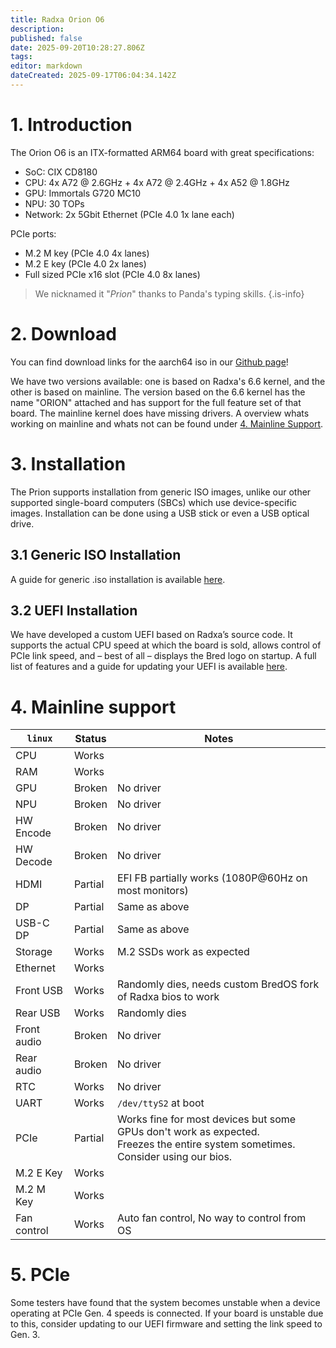 ```yaml
---
title: Radxa Orion O6
description: 
published: false
date: 2025-09-20T10:28:27.806Z
tags: 
editor: markdown
dateCreated: 2025-09-17T06:04:34.142Z
---
```


# 1. Introduction
The Orion O6 is an ITX-formatted ARM64 board with great specifications:
- SoC: CIX CD8180
- CPU: 4x A72 @ 2.6GHz + 4x A72 @ 2.4GHz + 4x A52 @ 1.8GHz
- GPU: Immortals G720 MC10
- NPU: 30 TOPs
- Network: 2x 5Gbit Ethernet (PCIe 4.0 1x lane each)

PCIe ports:
- M.2 M key (PCIe 4.0 4x lanes)
- M.2 E key (PCIe 4.0 2x lanes)
- Full sized PCIe x16 slot (PCIe 4.0 8x lanes)

> We nicknamed it "*Prion*" thanks to Panda's typing skills.
{.is-info}


# 2. Download
You can find download links for the aarch64 iso in our [Github page](https://github.com/BredOS/bredos-iso/releases/latest)!

We have two versions available: one is based on Radxa's 6.6 kernel, and the other is based on mainline. 
The version based on the 6.6 kernel has the name "ORION" attached and has support for the full feature set of that board. 
The mainline kernel does have missing drivers. A overview whats working on mainline and whats not can be found under [4. Mainline Support](#h-4-mainline-support).

# 3. Installation 

The Prion supports installation from generic ISO images, unlike our other supported single-board computers (SBCs) which use device-specific images. Installation can be done using a USB stick or even a USB optical drive. 
## 3.1 Generic ISO Installation 

A guide for generic .iso installation is available [here](/install/Installation-with-ISO). 
## 3.2 UEFI Installation 

We have developed a custom UEFI based on Radxa’s source code. It supports the actual CPU speed at which the board is sold, allows control of PCIe link speed, and – best of all – displays the Bred logo on startup. A full list of features and a guide for updating your UEFI is available [here](/radxa-orion-o6/prion-uefi-installation). 

# 4. Mainline support
|   `linux`    | Status      |  Notes |
|--------------|-------------|--------|
| CPU          | Works    | |
| RAM          | Works    | |
| GPU          | Broken   | No driver|
| NPU          | Broken   | No driver|
| HW Encode    | Broken   | No driver|
| HW Decode    | Broken   | No driver|
| HDMI         | Partial  | EFI FB partially works (1080P@60Hz on most monitors) |
| DP           | Partial  | Same as above |
| USB-C DP     | Partial  | Same as above |
| Storage      | Works    | M.2 SSDs work as expected |
| Ethernet     | Works    | |
| Front USB    | Works    | Randomly dies, needs custom BredOS fork of Radxa bios to work|
| Rear USB     | Works    | Randomly dies|
| Front audio  | Broken   | No driver|
| Rear audio   | Broken   | No driver|
| RTC          | Works    | No driver|
| UART         | Works    | `/dev/ttyS2` at boot|
| PCIe         | Partial  | Works fine for most devices but some GPUs don't work as expected. <br> Freezes the entire system sometimes. Consider using our bios.|
| M.2 E Key    | Works    | |
| M.2 M Key    | Works    | |
| Fan control  | Works    | Auto fan control, No way to control from OS |

# 5. PCIe
Some testers have found that the system becomes unstable when a device operating at PCIe Gen. 4 speeds is connected. If your board is unstable due to this, consider updating to our UEFI firmware and setting the link speed to Gen. 3.